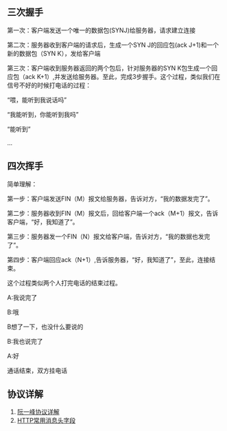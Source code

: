 ## 三次握手
第一次：客户端发送一个唯一的数据包(SYNJ)给服务器，请求建立连接

第二次：服务器收到客户端的请求后，生成一个SYN J的回应包(ack J+1)和一个新的数据包（SYN K），发给客户端

第三次：客户端收到服务器返回的两个包后，针对服务器的SYN K包生成一个回应包（ack K+1）,并发送给服务器。至此，完成3步握手。这个过程，类似我们在信号不好的时候打电话的过程：

“喂，能听到我说话吗”

“我能听到，你能听到我吗”

“能听到”

...

## 四次挥手
简单理解：

第一步：客户端发送FIN（M）报文给服务器，告诉对方，“我的数据发完了”。

第二步：服务器收到FIN（M）报文后，回给客户端一个ack（M+1）报文，告诉客户端，“好，我知道了”。

第三步：服务器发一个FIN（N）报文给客户端，告诉对方，“我的数据也发完了”。

第四步：客户端回应ack（N+1）,告诉服务器，“好，我知道了”，至此，连接结束。

这个过程类似两个人打完电话的结束过程。

A:我说完了

B:哦

B想了一下，也没什么要说的

B:我也说完了

A:好

通话结束，双方挂电话

## 协议详解
1. [阮一峰协议详解](http://www.ruanyifeng.com/blog/2016/08/http.html)
2. [HTTP常用消息头字段](https://itbilu.com/other/relate/EJ3fKUwUx.html#about)